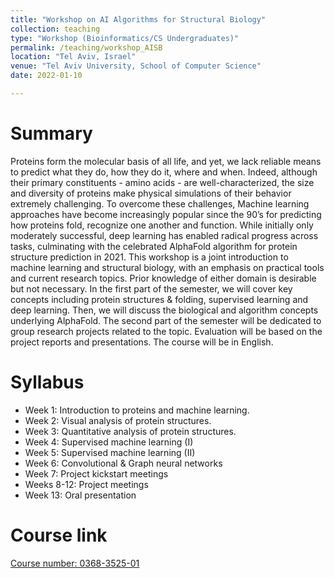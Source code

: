 ```yaml
---
title: "Workshop on AI Algorithms for Structural Biology"
collection: teaching
type: "Workshop (Bioinformatics/CS Undergraduates)"
permalink: /teaching/workshop_AISB
location: "Tel Aviv, Israel"
venue: "Tel Aviv University, School of Computer Science"
date: 2022-01-10

---
```


Summary
======
Proteins form the molecular basis of all life, and yet, we lack reliable means to predict what they do, how they do it, where and when. 
Indeed, although their primary constituents - amino acids - are well-characterized, the size and diversity of proteins make physical simulations of their behavior extremely challenging. 
To overcome these challenges, Machine learning approaches have become increasingly popular since the 90’s for predicting how proteins fold, recognize one another and function. 
While initially only moderately successful, deep learning has enabled radical progress across tasks, culminating with the celebrated AlphaFold algorithm for protein structure prediction in 2021. 
This workshop is a joint introduction to machine learning and structural biology, with an emphasis on practical tools and current research topics. 
Prior knowledge of either domain is desirable but not necessary. 
In the first part of the semester, we will cover key concepts including protein structures & folding, supervised learning and deep learning. 
Then, we will discuss the biological and algorithm concepts underlying AlphaFold. The second part of the semester will be dedicated to group research projects related to the topic. 
Evaluation will be based on the project reports and presentations. The course will be in English.

Syllabus
======

- Week 1: Introduction to proteins and machine learning. 
- Week 2: Visual analysis of protein structures.
- Week 3: Quantitative analysis of protein structures.
- Week 4: Supervised machine learning (I)
- Week 5: Supervised machine learning (II)
- Week 6: Convolutional & Graph neural networks 
- Week 7: Project kickstart meetings
- Weeks 8-12: Project meetings
- Week 13: Oral presentation

Course link
======
[Course number: 0368-3525-01](https://www.ims.tau.ac.il/Tal/Syllabus/Syllabus_L.aspx?course=0368352501&year=2022&lang=EN)
